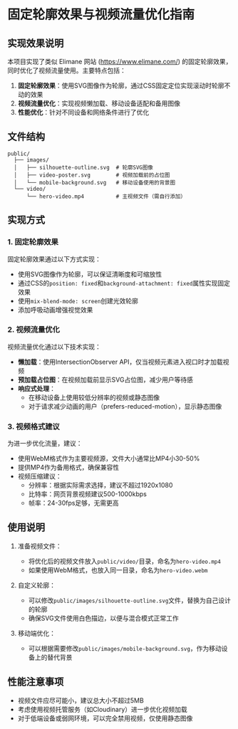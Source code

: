 # 固定轮廓效果与视频流量优化指南

## 实现效果说明

本项目实现了类似 Elimane 网站 (https://www.elimane.com/) 的固定轮廓效果，同时优化了视频流量使用。主要特点包括：

1. **固定轮廓效果**：使用SVG图像作为轮廓，通过CSS固定定位实现滚动时轮廓不动的效果
2. **视频流量优化**：实现视频懒加载、移动设备适配和备用图像
3. **性能优化**：针对不同设备和网络条件进行了优化

## 文件结构

```
public/
  ├── images/
  │   ├── silhouette-outline.svg  # 轮廓SVG图像
  │   ├── video-poster.svg        # 视频加载前的占位图
  │   └── mobile-background.svg   # 移动设备使用的背景图
  └── video/
      └── hero-video.mp4          # 主视频文件（需自行添加）
```

## 实现方式

### 1. 固定轮廓效果

固定轮廓效果通过以下方式实现：

- 使用SVG图像作为轮廓，可以保证清晰度和可缩放性
- 通过CSS的`position: fixed`和`background-attachment: fixed`属性实现固定效果
- 使用`mix-blend-mode: screen`创建光效轮廓
- 添加呼吸动画增强视觉效果

### 2. 视频流量优化

视频流量优化通过以下技术实现：

- **懒加载**：使用IntersectionObserver API，仅当视频元素进入视口时才加载视频
- **预加载占位图**：在视频加载前显示SVG占位图，减少用户等待感
- **响应式处理**：
  - 在移动设备上使用较低分辨率的视频或静态图像
  - 对于请求减少动画的用户（prefers-reduced-motion），显示静态图像

### 3. 视频格式建议

为进一步优化流量，建议：

- 使用WebM格式作为主要视频源，文件大小通常比MP4小30-50%
- 提供MP4作为备用格式，确保兼容性
- 视频压缩建议：
  - 分辨率：根据实际需求选择，建议不超过1920x1080
  - 比特率：网页背景视频建议500-1000kbps
  - 帧率：24-30fps足够，无需更高

## 使用说明

1. 准备视频文件：
   - 将优化后的视频文件放入`public/video/`目录，命名为`hero-video.mp4`
   - 如果使用WebM格式，也放入同一目录，命名为`hero-video.webm`

2. 自定义轮廓：
   - 可以修改`public/images/silhouette-outline.svg`文件，替换为自己设计的轮廓
   - 确保SVG文件使用白色描边，以便与混合模式正常工作

3. 移动端优化：
   - 可以根据需要修改`public/images/mobile-background.svg`，作为移动设备上的替代背景

## 性能注意事项

- 视频文件应尽可能小，建议总大小不超过5MB
- 考虑使用视频托管服务（如Cloudinary）进一步优化视频加载
- 对于低端设备或弱网环境，可以完全禁用视频，仅使用静态图像
